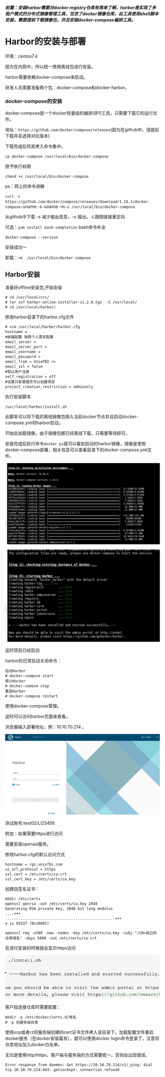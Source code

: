 ##### 前置：安装harbor需要对docker registry仓库有简单了解，harbor是实现了多租户模式的分布式镜像管理工具，包含了docker镜像仓库，此工具使用shell脚本安装，需要提前下载镜像包，并且安装docker-compose编排工具。

# Harbor的安装与部署

环境：centos7.4

因为在内网中，所以统一使用离线包进行安装。

harbor需要依赖docker-compose来启动。

研发人员需要准备两个包：docker-compose和docker-harbor。

### docker-compose的安装

docker-compose是一个docker轻量级的编排(@1)工具，只需要下载它的运行文件。

地址：`https://github.com/docker/compose/releases`(因为在github中，请提前下载并且选择对应版本)

下载完成后将其拷入命令集中。

`cp docker-compose /usr/local/bin/docker-compose`

授予执行权限

`chmod +x /usr/local/bin/docker-compose`

ps：网上的命令讲解

`curl -L https://github.com/docker/compose/releases/download/1.16.1/docker-compose-`uname -s`-`uname -m`-o /usr/local/bin/docker-compose`

从github中下载 -s 减少输出信息，-o 输出，-L跟随链接重定向

可选：`yum install bash-completion` bash命令补全

`docker-compose --version` 

安装成功～

卸载：`rm  /usr/local/bin/docker-compose`

 

## Harbor安装

准备好offline安装包,开始安装

```
# cd /usr/local/src/
# tar zxf harbor-online-installer-v1.2.0.tgz  -C /usr/local/
# cd /usr/local/harbor/
```

修改harbor目录下的harbor.cfg文件

```
# vim /usr/local/harbor/harbor.cfg
hostname = 
#邮箱配置 按照个人需求配置
email_server = 
email_server_port = 
email_username = 
email_password =
email_from = UnixFBI <>
email_ssl = false
#禁止用户注册
self_registration = off
#设置只有管理员可以创建项目
project_creation_restriction = adminonly
```

 

执行安装脚本

`/usr/local/harbor/install.sh`

此脚本可以将下载的离线镜像包倒入当前docker节点并且启动docker-compose.yml将harbor启动。

开始会加载镜像，由于镜像包都已经离线下载，只需要等待即可。

安装完成后执行命令`docker ps`就可以看到启动的harbor镜像，镜像是使用docker-compose部署，相关信息可以查看目录下的docker-compose.yml文件。

![img](./harbor使用img/harbor安装1.jpeg)

![img](./harbor使用img/harbor安装2.jpeg)

这时项目已经启动

 

harbor的日常启动关闭命令：

```
启动Harbor
# docker-compose start
停止Harbor
# docker-comose stop
重启Harbor
# docker-compose restart
```

 

 使用docker-compose管理。

这时可以访问harbor页面来查看。

浏览器输入部署地址，例：10.10.70.214 。

![img](./harbor使用img/harbor登录.jpeg)

测试账号:test02/Ll23456

 

附加：如果需要https进行访问

需要安装openssl服务。

修改harbor.cfg的默认访问方式

```
hostname = rgs.unixfbi.com
ui_url_protocol = https
ssl_cert = /etc/certs/ca.crt
ssl_cert_key = /etc/certs/ca.key
```

创建自签名证书：

```
mkdir /etc/certs
openssl genrsa -out /etc/certs/ca.key 2048 
Generating RSA private key, 2048 bit long modulus
....+++
..................................................+++
e is 65537 (0x10001)
```

 

```
openssl req -x509 -new -nodes -key /etc/certs/ca.key -subj "/CN=自己的仓库域名" -days 5000 -out /etc/certs/ca.crt
```

在进行安装的时候就会显示https访问

![img](./harbor使用img/https访问.png)

客户段连接仓库时需要配置：

```
mkdir -p /etc/docker/certs.d/域名
# -p 创建多级目录
```

使用scp或者rz将服务端创建的cert证书文件拷入该目录下，加载配置文件重启docker服务（在docker安装篇有），就可以使用docker login命令登录了，注意将仓库地址加入docker白名单。

无论是使用http/https，客户端与服务端的方式需要统一，否则会出现错误。

```
Error response from daemon: Get https://10.10.70.214/v1/_ping: dial tcp 10.10.70.214:443: getsockopt: connection refused
```

 

 